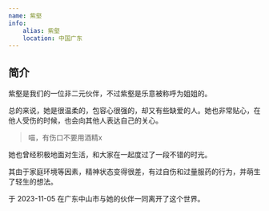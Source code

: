 ```yaml
---
name: 紫壑
info:
    alias: 紫壑
    location: 中国广东
---
```


## 简介

紫壑是我们的一位非二元伙伴，不过紫壑是乐意被称呼为姐姐的。

总的来说，她是很温柔的，包容心很强的，却又有些缺爱的人。她也非常贴心，在他人受伤的时候，也会向其他人表达自己的关心。

> 喵，有伤口不要用酒精x

她也曾经积极地面对生活，和大家在一起度过了一段不错的时光。

其由于家庭环境等因素，精神状态变得很差，有过自伤和过量服药的行为，并萌生了轻生的想法。

于 2023-11-05 在广东中山市与她的伙伴一同离开了这个世界。

<div style="display:none">
条目贡献：One-Among-Us, [鱼喵](http://twitter.com/shi_Yumiaoya), [吉普莉尔](http://twitter.com/Kotori42156659)
</div>
